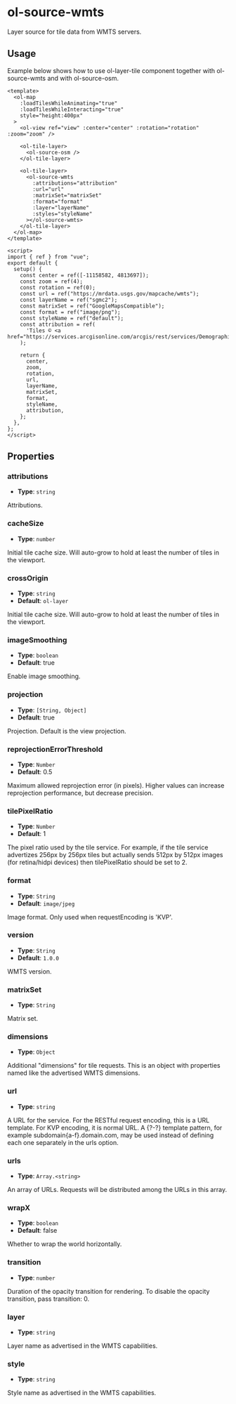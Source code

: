 # ol-source-wmts

Layer source for tile data from WMTS servers.

<script setup>
import TileLayerDemo from "@demos/TileLayerDemo.vue"
</script>

<ClientOnly>
<TileLayerDemo />
</ClientOnly>

## Usage

Example below shows how to use ol-layer-tile component together with ol-source-wmts and with ol-source-osm.

```vue
<template>
  <ol-map
    :loadTilesWhileAnimating="true"
    :loadTilesWhileInteracting="true"
    style="height:400px"
  >
    <ol-view ref="view" :center="center" :rotation="rotation" :zoom="zoom" />

    <ol-tile-layer>
      <ol-source-osm />
    </ol-tile-layer>

    <ol-tile-layer>
      <ol-source-wmts
        :attributions="attribution"
        :url="url"
        :matrixSet="matrixSet"
        :format="format"
        :layer="layerName"
        :styles="styleName"
      ></ol-source-wmts>
    </ol-tile-layer>
  </ol-map>
</template>

<script>
import { ref } from "vue";
export default {
  setup() {
    const center = ref([-11158582, 4813697]);
    const zoom = ref(4);
    const rotation = ref(0);
    const url = ref("https://mrdata.usgs.gov/mapcache/wmts");
    const layerName = ref("sgmc2");
    const matrixSet = ref("GoogleMapsCompatible");
    const format = ref("image/png");
    const styleName = ref("default");
    const attribution = ref(
      'Tiles © <a href="https://services.arcgisonline.com/arcgis/rest/services/Demographics/USA_Population_Density/MapServer/">ArcGIS</a>'
    );

    return {
      center,
      zoom,
      rotation,
      url,
      layerName,
      matrixSet,
      format,
      styleName,
      attribution,
    };
  },
};
</script>
```

## Properties

### attributions

- **Type**: `string`

Attributions.

### cacheSize

- **Type**: `number`

Initial tile cache size. Will auto-grow to hold at least the number of tiles in the viewport.

### crossOrigin

- **Type**: `string`
- **Default**: `ol-layer`

Initial tile cache size. Will auto-grow to hold at least the number of tiles in the viewport.

### imageSmoothing

- **Type**: `boolean `
- **Default**: true

Enable image smoothing.

### projection

- **Type**: `[String, Object]`
- **Default**: true

Projection. Default is the view projection.

### reprojectionErrorThreshold

- **Type**: `Number`
- **Default**: 0.5

Maximum allowed reprojection error (in pixels). Higher values can increase reprojection performance, but decrease precision.

### tilePixelRatio

- **Type**: `Number`
- **Default**: 1

The pixel ratio used by the tile service. For example, if the tile service advertizes 256px by 256px tiles but actually sends 512px by 512px images (for retina/hidpi devices) then tilePixelRatio should be set to 2.

### format

- **Type**: `String`
- **Default**: `image/jpeg`

Image format. Only used when requestEncoding is 'KVP'.

### version

- **Type**: `String`
- **Default**: `1.0.0`

WMTS version.

### matrixSet

- **Type**: `String`

Matrix set.

### dimensions

- **Type**: `Object`

Additional "dimensions" for tile requests. This is an object with properties named like the advertised WMTS dimensions.

### url

- **Type**: `string`

A URL for the service. For the RESTful request encoding, this is a URL template. For KVP encoding, it is normal URL. A {?-?} template pattern, for example subdomain{a-f}.domain.com, may be used instead of defining each one separately in the urls option.

### urls

- **Type**: `Array.<string>`

An array of URLs. Requests will be distributed among the URLs in this array.

### wrapX

- **Type**: `boolean `
- **Default**: false

Whether to wrap the world horizontally.

### transition

- **Type**: `number`

Duration of the opacity transition for rendering. To disable the opacity transition, pass transition: 0.

### layer

- **Type**: `string`

Layer name as advertised in the WMTS capabilities.

### style

- **Type**: `string`

Style name as advertised in the WMTS capabilities.
